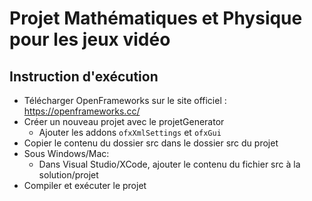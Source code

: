 # Projet Mathématiques et Physique pour les jeux vidéo

## Instruction d'exécution

* Télécharger OpenFrameworks sur le site officiel : https://openframeworks.cc/
* Créer un nouveau projet avec le projetGenerator
    * Ajouter les addons `ofxXmlSettings` et `ofxGui`
* Copier le contenu du dossier src dans le dossier src du projet
* Sous Windows/Mac:
   * Dans Visual Studio/XCode, ajouter le contenu du fichier src à la solution/projet
* Compiler et exécuter le projet
